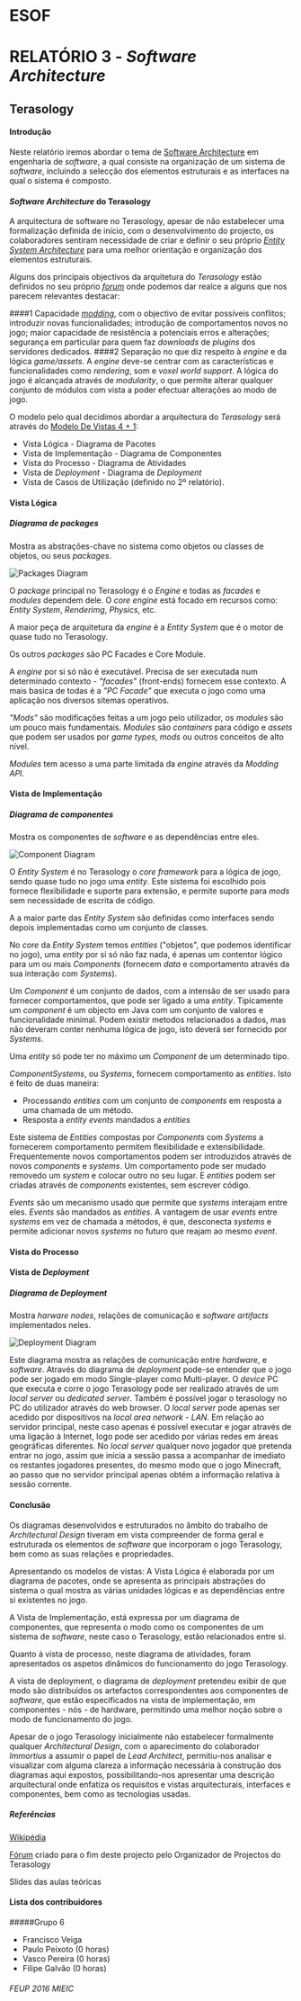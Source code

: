 # ESOF
# RELATÓRIO 3 - *Software Architecture*
## Terasology

#### Introdução

Neste relatório iremos abordar o tema de [Software Architecture](https://msdn.microsoft.com/en-us/library/ee658098.aspx) em engenharia de *software*, a qual consiste na organização 
de um sistema de *software*, incluindo a selecção dos elementos estruturais e as interfaces na qual o sistema é composto.

#### *Software Architecture* do Terasology

A arquitectura de software no Terasology, apesar de não estabelecer uma formalização definida de início, com o desenvolvimento do 
projecto, os colaboradores sentiram necessidade de criar e definir o seu próprio [*Entity System Architecture*](https://github.com/MovingBlocks/Terasology/wiki/Entity-System-Architecture)
para uma melhor orientação e organização dos elementos estruturais.

Alguns dos principais objectivos da arquitetura do *Terasology* estão definidos no seu próprio [*forum*](http://forum.terasology.org/threads/architecture-vision.690/)
onde podemos dar realce a alguns que nos parecem relevantes destacar:

####1 
Capacidade [*modding*](https://en.wikipedia.org/wiki/Mod_(video_gaming)), com o objectivo de evitar possíveis conflitos;
introduzir novas funcionalidades; introdução de comportamentos novos no jogo; maior capacidade de resistência a potenciais erros
e alterações; segurança em particular para quem faz *downloads* de *plugins* dos servidores dedicados. 
####2 
Separação no que diz respeito à *engine* e da lógica *game/assets*. A *engine* deve-se centrar com as características e funcionalidades 
como *rendering*, som e *voxel world support*. 
A lógica do jogo é alcançada através de *modularity*, o que permite alterar qualquer conjunto de módulos com vista
a poder efectuar alterações ao modo de jogo.

O modelo pelo qual decidimos abordar a arquitectura do *Terasology* será através do [Modelo De Vistas 4 + 1](https://en.wikipedia.org/wiki/4%2B1_architectural_view_model):

* Vista Lógica - Diagrama de Pacotes
* Vista de Implementação - Diagrama de Componentes
* Vista do Processo - Diagrama de Atividades
* Vista de *Deployment* - Diagrama de *Deployment*
* Vista de Casos de Utilização (definido no 2º relatório).

#### Vista Lógica
##### Diagrama de *packages*
Mostra as abstrações-chave no sistema como
objetos ou classes de objetos, ou seus *packages*.

![Packages Diagram](https://github.com/frankpunx/Terasology/blob/master/ESOF-docs/packages.PNG)

O *package* principal no Terasology é o *Engine* e todas as *facades* e *modules* dependem dele.
O *core engine* está focado em recursos como: *Entity System*, *Renderimg*, *Physics*, etc.

A maior peça de arquitetura da *engine* é a *Entity System* que é o motor de quase tudo no Terasology.

Os outros *packages* são PC Facades e Core Module.

A *engine* por si só não é executável. Precisa de ser executada num determinado contexto - *"facades"* (front-ends) fornecem 
esse contexto. A mais basica de todas é a *"PC Facade"* que executa o jogo como uma aplicação nos diversos sitemas operativos.

*"Mods"* são modificações feitas a um jogo pelo utilizador, os *modules* são um pouco mais fundamentais. *Modules* são
*containers* para código e *assets* que podem ser usados por *game types*, *mods* ou outros conceitos de alto nível.

*Modules* tem acesso a uma parte limitada da *engine* através da *Modding API*. 

#### Vista de Implementação
##### Diagrama de componentes
Mostra os componentes de *software* e as dependências entre eles.

![Component Diagram](https://github.com/frankpunx/Terasology/blob/master/ESOF-docs/vista_implementacao.PNG)

O *Entity System* é no Terasology o *core framework* para a lógica de jogo, sendo quase tudo no jogo uma *entity*.
Este sistema foi escolhido pois fornece flexibilidade e suporte para extensão, e permite suporte para *mods* sem necessidade
de escrita de código.

A a maior parte das *Entity System* são definidas como interfaces sendo depois implementadas como um conjunto de classes.

No *core* da *Entity System* temos *entities* ("objetos", que podemos identificar no jogo), uma *entity* por si só não faz nada,
é apenas um contentor lógico para um ou mais *Components* (fornecem *data* e comportamento através da sua interação com *Systems*).

Um *Component* é um conjunto de dados, com a intensão de ser usado para fornecer comportamentos, que pode ser ligado a uma 
*entity*. Tipicamente um *component* é um objecto em Java com um conjunto de valores e funcionalidade minimal. Podem 
existir metodos relacionados a dados, mas não deveram conter nenhuma lógica de jogo, isto deverá ser fornecido por *Systems*.

Uma *entity* só pode ter no máximo um *Component* de um determinado tipo.

*ComponentSystems*, ou *Systems*, fornecem comportamento as *entities*. Isto é feito de duas maneira:
* Processando *entities* com um conjunto de *components* em resposta a uma chamada de um método.
* Resposta a *entity events* mandados a *entities*

Este sistema de *Entities* compostas por *Components* com *Systems* a fornecerem comportamento permitem flexibilidade
e extensibilidade. Frequentemente novos comportamentos podem ser introduzidos através de novos *components* e *systems*.
Um comportamento pode ser mudado removedo um *system* e colocar outro no seu lugar. E *entities* podem ser criadas através 
de *components* existentes, sem escrever código.

*Events* são um mecanismo usado que permite que *systems* interajam entre eles. *Events* são mandados as *entities*.
A vantagem de usar *events* entre *systems* em vez de chamada a métodos, é que, desconecta *systems* e permite adicionar novos *systems* no futuro que reajam 
ao mesmo *event*.

#### Vista do Processo

#### Vista de *Deployment*
##### Diagrama de *Deployment*
Mostra *harware nodes*, relações de comunicação e *software artifacts* implementados neles.

![Deployment Diagram](https://github.com/frankpunx/Terasology/blob/master/ESOF-docs/deployment_diagram.PNG)

Este diagrama mostra as relações de comunicação entre *hardware*, e *software*.
Através do diagrama de *deployment* pode-se entender que o jogo pode ser jogado em modo Single-player como Multi-player. 
O *device* PC que executa e corre o jogo Terasology pode ser realizado através de um *local server* ou *dedicated server*. 
Também é possível jogar o terasology no PC do utilizador através do web browser.
O *local server* pode apenas ser acedido por dispositivos na *local area network - LAN*. Em relação ao servidor principal, neste 
caso apenas é possível executar e jogar através de uma ligação à Internet, logo pode ser acedido por várias redes em áreas geográficas
diferentes. 
No *local server* qualquer novo jogador que pretenda entrar no jogo, assim que inícia a sessão passa a acompanhar de imediato os restantes
jogadores presentes, do mesmo modo que o jogo Minecraft, ao passo que no servidor principal apenas obtém a informação relativa
à sessão corrente.

#### Conclusão
Os diagramas desenvolvidos e estruturados no âmbito do trabalho de *Architectural Design* tiveram em vista compreender 
de forma geral e estruturada os elementos de *software* que incorporam o jogo Terasology, bem como as suas relações e propriedades.

Apresentando os modelos de vistas:
A Vista Lógica é elaborada por um diagrama de pacotes, onde se apresenta as principais abstrações do sistema
o qual mostra as várias unidades lógicas e as dependências entre si existentes no jogo. 

A Vista de Implementação, está expressa por um diagrama de componentes, que representa o modo como os componentes de um sistema de
*software*, neste caso o Terasology, estão relacionados entre si.

Quanto à vista de processo, neste diagrama de atividades, foram apresentados os aspetos dinâmicos do funcionamento do
jogo Terasology.

A vista de deployment, o diagrama de *deployment* pretendeu exibir de que modo são distribuídos os artefactos 
correspondentes aos componentes de *software*, que estão especificados na vista de implementação, 
em componentes - nós - de hardware, permitindo uma melhor noção sobre o modo de funcionamento do jogo. 

Apesar de o jogo Terasology inicialmente não estabelecer formalmente qualquer *Architectural Design*, com o aparecimento 
do colaborador *Immortius* a assumir o papel de *Lead Architect*, permitiu-nos analisar e visualizar com alguma clareza a informação
necessária à construção dos diagramas aqui expostos, possibilitando-nos apresentar uma descrição arquitectural
onde enfatiza os requisitos e vistas arquitecturais, interfaces e componentes, bem como as tecnologias usadas.


##### Referências
[Wikipédia](https://en.wikipedia.org/wiki/4%2B1_architectural_view_model)

[Fórum](http://forum.terasology.org/threads/development-methodology-and-hi-students-from-porto.1387/)
 criado para o fim deste projecto pelo Organizador de Projectos do Terasology

Slides das aulas teóricas

#### Lista dos contribuidores 

#####Grupo 6
* Francisco Veiga
* Paulo Peixoto (0 horas)
* Vasco Pereira (0 horas)
* Filipe Galvão (0 horas)

###### FEUP 2016 MIEIC

